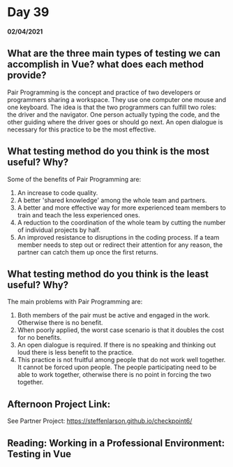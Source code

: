 # Day 39
__02/04/2021__

## What are the three main types of testing we can accomplish in Vue? what does each method provide?

Pair Programming is the concept and practice of two developers or programmers sharing a workspace. They use one computer one mouse and one keyboard. The idea is that the two programmers can fulfill two roles: the driver and the navigator. One person actually typing the code, and the other guiding where the driver goes or should go next. An open dialogue is necessary for this practice to be the most effective.

## What testing method do you think is the most useful? Why?

Some of the benefits of Pair Programming are:
1. An increase to code quality.
2. A better 'shared knowledge' among the whole team and partners.
3. A better and more effective way for more experienced team members to train and teach the less experienced ones.
4. A reduction to the coordination of the whole team by cutting the number of individual projects by half.
5. An improved resistance to disruptions in the coding process. If a team member needs to step out or redirect their attention for any reason, the partner can catch them up once the first returns.


## What testing method do you think is the least useful? Why?

The main problems with Pair Programming are:
1. Both members of the pair must be active and engaged in the work. Otherwise there is no benefit.
2. When poorly applied, the worst case scenario is that it doubles the cost for no benefits.
3. An open dialogue is required. If there is no speaking and thinking out loud there is less benefit to the practice.
4. This practice is not fruitful among people that do not work well together. It cannot be forced upon people. The people participating need to be able to work together, otherwise there is no point in forcing the two together.


## Afternoon Project Link:

See Partner Project: https://steffenlarson.github.io/checkpoint6/


## Reading: Working in a Professional Environment: Testing in Vue